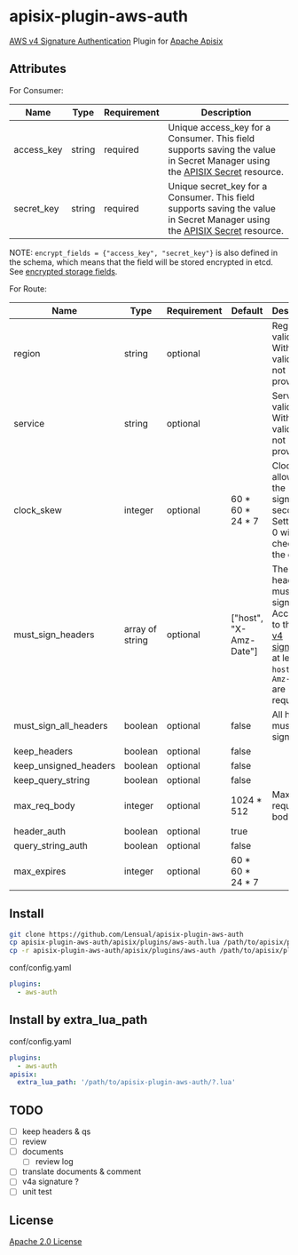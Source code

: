 # apisix-plugin-aws-auth

[AWS v4 Signature Authentication](https://docs.aws.amazon.com/IAM/latest/UserGuide/reference_aws-signing.html
) Plugin for [Apache Apisix](https://apisix.apache.org/)

## Attributes

For Consumer:

| Name | Type | Requirement | Description |
| ---- | ---- | ----------- | ----------- |
|access_key|string|required|Unique access_key for a Consumer. This field supports saving the value in Secret Manager using the [APISIX Secret](https://apisix.apache.org/docs/apisix/terminology/secret/) resource.|
|secret_key|string|required|Unique secret_key for a Consumer. This field supports saving the value in Secret Manager using the [APISIX Secret](https://apisix.apache.org/docs/apisix/terminology/secret/) resource.|

NOTE: `encrypt_fields = {"access_key", "secret_key"}` is also defined in the schema, which means that the field will be stored encrypted in etcd. See [encrypted storage fields](https://apisix.apache.org/docs/apisix/plugin-develop/#encrypted-storage-fields).

For Route:

| Name | Type | Requirement |Default| Description |
| ---- | ---- | ----------- |--| ----------- |
|region|string|optional||Region to validate. Without validate if not provided.|
|service|string|optional||Service to validate. Without validate if not provided.|
|clock_skew|integer|optional|60 \* 60 \* 24 \* 7|Clock skew allowed by the signature in seconds. Setting it to 0 will skip checking the date.|
|must_sign_headers|array of string|optional|["host", "X-Amz-Date"]|The headers must be signed. According to the [AWS v4 signature](https://docs.aws.amazon.com/IAM/latest/UserGuide/reference_aws-signing.html), at least `host` and `X-Amz-Date` are required.|
|must_sign_all_headers|boolean|optional|false|All headers must be signed.|
|keep_headers|boolean|optional|false||
|keep_unsigned_headers|boolean|optional|false||
|keep_query_string|boolean|optional|false||
|max_req_body|integer|optional|1024 \* 512|Max request body size.|
|header_auth|boolean|optional|true||
|query_string_auth|boolean|optional|false||
|max_expires|integer|optional|60 \* 60 \* 24 \* 7||

## Install

```sh
git clone https://github.com/Lensual/apisix-plugin-aws-auth
cp apisix-plugin-aws-auth/apisix/plugins/aws-auth.lua /path/to/apisix/plugins
cp -r apisix-plugin-aws-auth/apisix/plugins/aws-auth /path/to/apisix/plugins
```

conf/config.yaml

```yaml
plugins:
  - aws-auth
```

## Install by extra_lua_path

conf/config.yaml

```yaml
plugins:
  - aws-auth
apisix:
  extra_lua_path: '/path/to/apisix-plugin-aws-auth/?.lua'
```

## TODO

- [ ] keep headers & qs
- [ ] review
- [ ] documents
  - [ ] review log
- [ ] translate documents & comment
- [ ] v4a signature ?
- [ ] unit test

## License

[Apache 2.0 License](./LICENSE)
